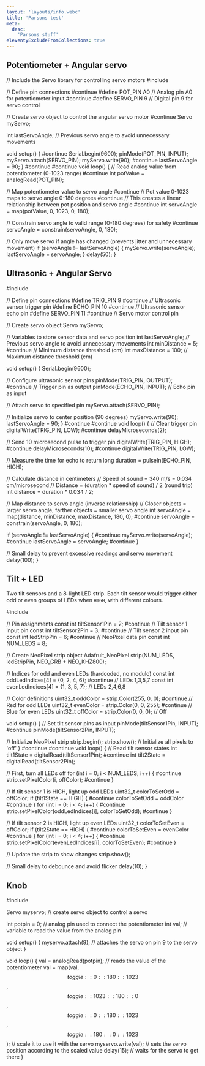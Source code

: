 ```yaml
---
layout: 'layouts/info.webc'
title: 'Parsons test'
meta:
  desc:
    'Parsons stuff'
eleventyExcludeFromCollections: true
---
```


## Potentiometer + Angular servo

<parsons>
// Include the Servo library for controlling servo motors
#include <Servo.h>

// Define pin connections #continue
#define POT_PIN A0    // Analog pin A0 for potentiometer input #continue
#define SERVO_PIN 9   // Digital pin 9 for servo control

// Create servo object to control the angular servo motor #continue
Servo myServo;

int lastServoAngle;  // Previous servo angle to avoid unnecessary movements

void setup() { #continue
  Serial.begin(9600);
  pinMode(POT_PIN, INPUT);
  myServo.attach(SERVO_PIN);
  myServo.write(90); #continue
  lastServoAngle = 90;
} #continue
#continue
void loop() {
  // Read analog value from potentiometer (0-1023 range) #continue
  int potValue = analogRead(POT_PIN);
  
  // Map potentiometer value to servo angle #continue
  // Pot value 0-1023 maps to servo angle 0-180 degrees #continue
  // This creates a linear relationship between pot position and servo angle #continue
  int servoAngle = map(potValue, 0, 1023, 0, 180);
  
  // Constrain servo angle to valid range (0-180 degrees) for safety #continue
  servoAngle = constrain(servoAngle, 0, 180);
  
  // Only move servo if angle has changed (prevents jitter and unnecessary movement)
  if (servoAngle != lastServoAngle) {
    myServo.write(servoAngle);
    lastServoAngle = servoAngle;
  }
  delay(50);
}
</parsons>

## Ultrasonic + Angular Servo

<parsons>
#include <Servo.h>

// Define pin connections
#define TRIG_PIN 9 #continue    // Ultrasonic sensor trigger pin
#define ECHO_PIN 10 #continue   // Ultrasonic sensor echo pin
#define SERVO_PIN 11 #continue  // Servo motor control pin

// Create servo object
Servo myServo;

// Variables to store sensor data and servo position
int lastServoAngle;  // Previous servo angle to avoid unnecessary movements
int minDistance = 5; #continue // Minimum distance threshold (cm)
int maxDistance = 100; // Maximum distance threshold (cm)

void setup() {
  Serial.begin(9600);
  
  // Configure ultrasonic sensor pins
  pinMode(TRIG_PIN, OUTPUT); #continue  // Trigger pin as output
  pinMode(ECHO_PIN, INPUT);   // Echo pin as input
  
  // Attach servo to specified pin
  myServo.attach(SERVO_PIN);
  
  // Initialize servo to center position (90 degrees)
  myServo.write(90);
  lastServoAngle = 90;
} #continue
#continue
void loop() {
  // Clear trigger pin
  digitalWrite(TRIG_PIN, LOW); #continue
  delayMicroseconds(2);
  
  // Send 10 microsecond pulse to trigger pin
  digitalWrite(TRIG_PIN, HIGH); #continue
  delayMicroseconds(10); #continue
  digitalWrite(TRIG_PIN, LOW);
  
  // Measure the time for echo to return
  long duration = pulseIn(ECHO_PIN, HIGH);
  
  // Calculate distance in centimeters
  // Speed of sound = 340 m/s = 0.034 cm/microsecond
  // Distance = (duration * speed of sound) / 2 (round trip)
  int distance = duration * 0.034 / 2;
  
  // Map distance to servo angle (inverse relationship)
  // Closer objects = larger servo angle, farther objects = smaller servo angle
  int servoAngle = map(distance, minDistance, maxDistance, 180, 0); #continue
  servoAngle = constrain(servoAngle, 0, 180);

  if (servoAngle != lastServoAngle) { #continue
    myServo.write(servoAngle); #continue
    lastServoAngle = servoAngle; #continue
  }

  // Small delay to prevent excessive readings and servo movement
  delay(100);
}
</parsons>

## Tilt + LED

Two tilt sensors and a 8-light LED strip. Each tilt sensor would trigger either odd or even groups of LEDs when `HIGH`, with different colours.

<parsons>
#include <Adafruit_NeoPixel.h>

// Pin assignments
const int tiltSensor1Pin = 2; #continue // Tilt sensor 1 input pin
const int tiltSensor2Pin = 3; #continue // Tilt sensor 2 input pin
const int ledStripPin = 6; #continue    // NeoPixel data pin
const int NUM_LEDS = 8;

// Create NeoPixel strip object
Adafruit_NeoPixel strip(NUM_LEDS, ledStripPin, NEO_GRB + NEO_KHZ800);

// Indices for odd and even LEDs (hardcoded, no modulo)
const int oddLedIndices[4] = {0, 2, 4, 6}; #continue   // LEDs 1,3,5,7
const int evenLedIndices[4] = {1, 3, 5, 7};  // LEDs 2,4,6,8

// Color definitions
uint32_t oddColor = strip.Color(255, 0, 0); #continue  // Red for odd LEDs
uint32_t evenColor = strip.Color(0, 0, 255); #continue // Blue for even LEDs
uint32_t offColor = strip.Color(0, 0, 0);     // Off

void setup() {
  // Set tilt sensor pins as input
  pinMode(tiltSensor1Pin, INPUT); #continue
  pinMode(tiltSensor2Pin, INPUT);

  // Initialize NeoPixel strip
  strip.begin();
  strip.show(); // Initialize all pixels to 'off'
} #continue
#continue
void loop() {
  // Read tilt sensor states
  int tilt1State = digitalRead(tiltSensor1Pin); #continue
  int tilt2State = digitalRead(tiltSensor2Pin);

  // First, turn all LEDs off
  for (int i = 0; i < NUM_LEDS; i++) { #continue
    strip.setPixelColor(i, offColor); #continue
  }

  // If tilt sensor 1 is HIGH, light up odd LEDs
  uint32_t colorToSetOdd = offColor;
  if (tilt1State == HIGH) { #continue
    colorToSetOdd = oddColor #continue
  }
  for (int i = 0; i < 4; i++) { #continue
    strip.setPixelColor(oddLedIndices[i], colorToSetOdd); #continue
  }

  // If tilt sensor 2 is HIGH, light up even LEDs
  uint32_t colorToSetEven = offColor;
  if (tilt2State == HIGH) { #continue
    colorToSetEven = evenColor #continue
  }
  for (int i = 0; i < 4; i++) { #continue
    strip.setPixelColor(evenLedIndices[i], colorToSetEven); #continue
  }

  // Update the strip to show changes
  strip.show();

  // Small delay to debounce and avoid flicker
  delay(10);
}
</parsons>

## Knob

<parsons>
#include <Servo.h>

Servo myservo;  // create servo object to control a servo

int potpin = 0;  // analog pin used to connect the potentiometer
int val;    // variable to read the value from the analog pin

void setup() {
  myservo.attach(9);  // attaches the servo on pin 9 to the servo object
}

void loop() {
  val = analogRead(potpin);            // reads the value of the potentiometer
  val = map(val, $$toggle::0::180::1023$$, $$toggle::1023::180::0$$, $$toggle::0::180::1023$$, $$toggle::180::0::1023$$);     // scale it to use it with the servo
  myservo.write(val);                  // sets the servo position according to the scaled value
  delay(15);                           // waits for the servo to get there
}
</parsons>